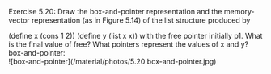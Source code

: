 Exercise 5.20: Draw the box-and-pointer representation and the memory-vector representation (as in Figure 5.14) of the list structure produced by

(define x (cons 1 2))
(define y (list x x))
with the free pointer initially p1. What is the final value of free? What pointers represent the values of x and y?  
box-and-pointer:  
![box-and-pointer](/material/photos/5.20 box-and-pointer.jpg)
